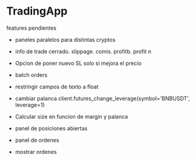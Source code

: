 # TradingApp

features pendientes

 - paneles paralelos para distintas cryptos

 - info de trade cerrado. slippage. comis. profitb. profit n

 - Opcion de poner nuevo SL solo si mejora el precio

 - batch orders

 - restringir campos de texto a float

 - cambiar palanca
    client.futures_change_leverage(symbol='BNBUSDT', leverage=1) 
    
 - Calcular size en funcion de margin y palanca

 - panel de posiciones abiertas

 - panel de ordenes

 - mostrar ordenes